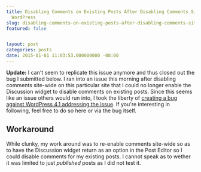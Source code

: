 ```yaml
---
title: Disabling Comments on Existing Posts After Disabling Comments Site-Wide with
  WordPress
slug: disabling-comments-on-existing-posts-after-disabling-comments-site-wide-with-wordpress
featured: false


layout: post
categories: posts
date: 2015-01-01 11:03:53.000000000 -08:00
---
```


 **Update:** I can't seem to replicate this issue anymore and thus closed out the bug I submitted below. I ran into an issue this morning after disabling comments site-wide on this particular site that I could no longer enable the Discussion widget to disable comments on existing posts. Since this seems like an issue others would run into, I took the liberty of [creating a bug against WordPress 4.1 addressing the issue](https://core.trac.wordpress.org/ticket/30880). If you're interesting in following, feel free to do so here or via the bug itself.

## Workaround

While clunky, my work around was to re-enable comments site-wide so as to have the Discussion widget return as an option in the Post Editor so I could disable comments for my existing posts. I cannot speak as to wether it was limited to just _published_ posts as I did not test it.

